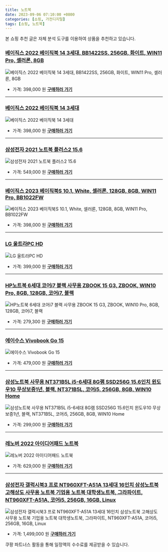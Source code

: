 ```yaml
---
title: 노트북
date: 2023-09-06 07:10:00 +0800
categories: [쇼핑, 가전디지털]
tags: [쇼핑, 노트북]
---
```

본 쇼핑 추천 글은 자체 분석 도구를 이용하여 상품을 추천하고 있습니다.
### [베이직스 2022 베이직북 14 3세대, BB1422SS, 256GB, 화이트, WIN11 Pro, 셀러론, 8GB](https://link.coupang.com/re/AFFSDP?lptag=AF1030537&pageKey=6662026640&itemId=15294714959&vendorItemId=82515116791&traceid=V0-153-952b0483aa8a9787&clickBeacon=okST8luAPxDA1cqKcmQSg7OA8x%2FCo0NH34BowraDNAyaInkWQ%2Fc8PoIhBQlyEflS%2BW7DR1j%2FuGkn4%2BEVDnC2sSCw8scXFza0ugHPFdixhnrlZyyB8zWuhxqVKAXyVZEuYDU7p9oR%2FjBd%2BMFCJ5pHU3KqHo3oRisy%2FXMsaMQd95RjIr9pPvR4BHcESl%2F%2BegOFEYrSYUq1IBlguoDxiC3MvtsYcx6ci6E4tfrA82JndrtHo4%2FMbx%2FXuJqgUhVHlCjvgizobaSOC2CJ8xGOVcApJ1T12b2Ri5a2d%2B%2BKG7RntDSfMBVy7hxDJWm%2BDS5KZdzGxb8Wbr3xvjk11VPnnoj%2FLiHrpBF5XUOeG2TNx1O9RcKKM33sUQG2YtXrtpVthqVBtjvd6W0vVTwd%2BGZneWJbFRrcrG1nHv5kCzSfxfkjEjW%2BIon5RL73ev5DFYc3eHtQHzSc%2BM5QB0cGoDN%2FonJPXiFSmnV%2BpWI%2BTaTE34mFN43CyC7YBem6JVFXqapMBwj%2BlX%2FYWccwo87WMroYOLXaJ8jEGpW53R%2BWB2tYM9toILoUm24SpltBGHAyzWkW7NprsPsnxviV1oDazTB2BvGMd5sT18KWDh1ZpE7P5dYjhP%2FnXh%2BTv5zBnIFdtJ8vPTb7GGlZ91nmb6Ejm31nuyXUYamxhF8w72xNHz%2B3jSDvQxJ4rwShCOUTnVOTGqKcZkJ5sI%2FyNUPaBXTT42XhsR5cDeZoEGHLqFrY2RP3g61r6AcDNFKH6WBbEPEiWxjkQGz1rthphNtKpXDUXVChsAH%2FLeGUEzqA7P%2BFGyGYYvN4fGe7FJ1szJyPuGXNsflJIgvLm0IZbA2Q9lHjgVjaUjMuViorfW7c0bPJIKPf23%2FC%2FHOmOj3nEVbhsku3qVfmaoEN&requestid=20230907071000019266313379&token=31850C%7CMIXED)
![베이직스 2022 베이직북 14 3세대, BB1422SS, 256GB, 화이트, WIN11 Pro, 셀러론, 8GB](https://ads-partners.coupang.com/image1/WMxdVV4SIatOg00uWNTMAY9Y7qq5XD9Y-G0E86EK6HASQ6HWIu8DB0RIE43SUpAyrpTjAaPujbVzJ-jpmh96CGKWJCYmjT1hG-pJcVz--o8foxMw92ufGtR1IOs0NtfltMVvzMW3tYhiOLCQEbekYZKHBieHYq7AS8VofRQX7g21RYwCUrAXegBigQ7HxLTIaWxgyzSRVXWGH7FKz1mLMW03F63oaH4O1qQAKFVrsGxFw29ZsIDdeyMXkvSRV7fu9xSZyEHNDKPH0A6Yuzmi2k70Yjkd)
- 가격: 398,000 원
[**구매하러 가기**](https://link.coupang.com/re/AFFSDP?lptag=AF1030537&pageKey=6662026640&itemId=15294714959&vendorItemId=82515116791&traceid=V0-153-952b0483aa8a9787&clickBeacon=okST8luAPxDA1cqKcmQSg7OA8x%2FCo0NH34BowraDNAyaInkWQ%2Fc8PoIhBQlyEflS%2BW7DR1j%2FuGkn4%2BEVDnC2sSCw8scXFza0ugHPFdixhnrlZyyB8zWuhxqVKAXyVZEuYDU7p9oR%2FjBd%2BMFCJ5pHU3KqHo3oRisy%2FXMsaMQd95RjIr9pPvR4BHcESl%2F%2BegOFEYrSYUq1IBlguoDxiC3MvtsYcx6ci6E4tfrA82JndrtHo4%2FMbx%2FXuJqgUhVHlCjvgizobaSOC2CJ8xGOVcApJ1T12b2Ri5a2d%2B%2BKG7RntDSfMBVy7hxDJWm%2BDS5KZdzGxb8Wbr3xvjk11VPnnoj%2FLiHrpBF5XUOeG2TNx1O9RcKKM33sUQG2YtXrtpVthqVBtjvd6W0vVTwd%2BGZneWJbFRrcrG1nHv5kCzSfxfkjEjW%2BIon5RL73ev5DFYc3eHtQHzSc%2BM5QB0cGoDN%2FonJPXiFSmnV%2BpWI%2BTaTE34mFN43CyC7YBem6JVFXqapMBwj%2BlX%2FYWccwo87WMroYOLXaJ8jEGpW53R%2BWB2tYM9toILoUm24SpltBGHAyzWkW7NprsPsnxviV1oDazTB2BvGMd5sT18KWDh1ZpE7P5dYjhP%2FnXh%2BTv5zBnIFdtJ8vPTb7GGlZ91nmb6Ejm31nuyXUYamxhF8w72xNHz%2B3jSDvQxJ4rwShCOUTnVOTGqKcZkJ5sI%2FyNUPaBXTT42XhsR5cDeZoEGHLqFrY2RP3g61r6AcDNFKH6WBbEPEiWxjkQGz1rthphNtKpXDUXVChsAH%2FLeGUEzqA7P%2BFGyGYYvN4fGe7FJ1szJyPuGXNsflJIgvLm0IZbA2Q9lHjgVjaUjMuViorfW7c0bPJIKPf23%2FC%2FHOmOj3nEVbhsku3qVfmaoEN&requestid=20230907071000019266313379&token=31850C%7CMIXED)
---
### [베이직스 2022 베이직북 14 3세대](https://link.coupang.com/re/AFFSDP?lptag=AF1030537&pageKey=6662026640&itemId=15294714959&vendorItemId=82515116791&traceid=V0-153-952b0483aa8a9787&requestid=20230907071000019266313379&token=31850C%7CMIXED)
![베이직스 2022 베이직북 14 3세대](https://ads-partners.coupang.com/image1/bs0d3JfIa9NiJzGFboLAJ1MCp68-5FUN63_5ueZqPgBEMB4dXnc_bMCg_MMmU6vUhguP6CgkmBEkaFpPKQqDFcDmsVt6z9zsmk1OOtvdFBaJT6mN421jVqA-P2UXPnseonWe2uKS7bjqc2C6VFLYz_QTpXHXqpvZ90k2P4nNxaVrjETWa-J2w9H965Bm4Z2dq9lHapPtnxeYBs6Dv6ldtnEN25Qomcm0Jl4Sp17HvARysgZejGVEYttCYqSBvAiGeuolDtsDPU-bFww2n-nVCg==)
- 가격: 398,000 원
[**구매하러 가기**](https://link.coupang.com/re/AFFSDP?lptag=AF1030537&pageKey=6662026640&itemId=15294714959&vendorItemId=82515116791&traceid=V0-153-952b0483aa8a9787&requestid=20230907071000019266313379&token=31850C%7CMIXED)
---
### [삼성전자 2021 노트북 플러스2 15.6](https://link.coupang.com/re/AFFSDP?lptag=AF1030537&pageKey=7196569814&itemId=18559007860&vendorItemId=85588900949&traceid=V0-153-1d8cec75b5414f77&requestid=20230907071000019266313379&token=31850C%7CMIXED)
![삼성전자 2021 노트북 플러스2 15.6](https://ads-partners.coupang.com/image1/ufn7J16WlG8sdvbsue9DbpsQaumrdIhbXOQxVEBpGU1R9S9Jk8dG52Z0NVozcpGB1qZ92h8KpNX4g4sa-oCb2U_NLzamaCnGuU1C_OuXdxKVWYgrHp4ksFQEcPHtbYYQFSLyruULnhhM8YqUBTqlMxZRGQHmMCKzfebsq553wCnhvmgy6EfFeWrKjht38-Y1tbe60O2b1_u04x1pc0Unhfcc_uVBN7Uf7iS4YjcmR6rZPp6rgxV5y2NM1oDgnNJ9m93KCzf4s-29dqOgGwVxMj1lj8-p_1umSWK17vD9Las=)
- 가격: 549,000 원
[**구매하러 가기**](https://link.coupang.com/re/AFFSDP?lptag=AF1030537&pageKey=7196569814&itemId=18559007860&vendorItemId=85588900949&traceid=V0-153-1d8cec75b5414f77&requestid=20230907071000019266313379&token=31850C%7CMIXED)
---
### [베이직스 2023 베이직북S 10.1, White, 셀러론, 128GB, 8GB, WIN11 Pro, BB1022FW](https://link.coupang.com/re/AFFSDP?lptag=AF1030537&pageKey=7250974223&itemId=18445032975&vendorItemId=85586013127&traceid=V0-153-4e786eb14d3f522d&clickBeacon=okST8luAPxDA1cqKcmQSg7OA8x%2FCo0NH34BowraDNAyaInkWQ%2Fc8PoIhBQlyEflS%2BW7DR1j%2FuGkn4%2BEVDnC2scvTfLvpPyO4MjkZfpovm0LlZyyB8zWuhxqVKAXyVZEuAdti%2FbFbwSsG%2B2%2BpAgzvozKbeFoYVVXhhC8I4aCx0PRjIr9pPvR4BHcESl%2F%2BegOFEYrSYUq1IBlguoDxiC3MvtsYcx6ci6E4tfrA82JndrtHo4%2FMbx%2FXuJqgUhVHlCjvFp0kBA9ik9wsv4bXMEQY5gF1zvEVfDZ1bFlAL%2BNFpqmAUL1sYZEmUXMV9Uex6Zp1QbMFwPrvZutcVYoqyKs9cYVvdw29m5Host%2FE3nRHBI%2BrF7mkPzTZjvDFF82vKq7tvqu8S2HVldmQLl8uJkWmomAOG7hEnNdb%2BAQutLFbtWsOlDnGYOjOvB8K40896k3jSzc0eVoZYzyEBkAzDjYm6xt%2BGiIy%2FthLYlcRCHh%2FU%2Fz5auUuYeJapi6oY2mkne39b%2BhWTfys6%2BuL7f6Fn3mCTQY1Z%2BhDM6rmVBI4OOMLsFpUTJUXmdTOzrmfVABYf6YXnRorMUSJ2TeLilvhT2KGdTAomAc%2FO3ECVYvYnUb86b029BK%2FQO0ZvNSrSufaq7tnEZ8uOPqkG%2FimHBQChT3Y9LQ26FOsF%2Fxy8odjkcYCFZ2p0mGpXEAEs%2BwnTTfmDHrJmtuj37NmjrDObDXeJOlMogJyy50CZGNHyXZKigM9cXcbGnL9%2FTvjP%2FC7Pp6EyFCJRklK%2FLjcgYh%2BC6f86BcFz42EsTzrPX6SYQSogSh2UbDsGsc0Zmuinwfrg7jhcNlsDFo2muobKW0557tlXLswj%2BaxBjpBcyRLDWJbc3bgno%2BzH%2BRRttXcbsRXzS1urgdk&requestid=20230907071000019266313379&token=31850C%7CMIXED)
![베이직스 2023 베이직북S 10.1, White, 셀러론, 128GB, 8GB, WIN11 Pro, BB1022FW](https://ads-partners.coupang.com/image1/HVhBaPmyfDnD85n_HV7vVaB6YlkdKXohhUj2Yp1DXNS0ZxJYcA28ZiPoj7z2U6cQLS2eYLC4vo_qAetgWzZgPdZcQUSI2lzOv4g4Kg0I-Iummzq-w_vf9m58-TBQDwiYT9KDufqSXQsQNivH8I2Jcf2Bm4bjqSEOwm-nnEWyVHakf0cF7BCt5IsQNil41WHBMIqGDI5jw8d4zkC6ONEBXIaaenRxPB-dvNdYLLeqnPErRZA2gc4wnQxhcWHCohYylZ5tcFIEvwYOLRjsioW6V7GZr-0r)
- 가격: 398,000 원
[**구매하러 가기**](https://link.coupang.com/re/AFFSDP?lptag=AF1030537&pageKey=7250974223&itemId=18445032975&vendorItemId=85586013127&traceid=V0-153-4e786eb14d3f522d&clickBeacon=okST8luAPxDA1cqKcmQSg7OA8x%2FCo0NH34BowraDNAyaInkWQ%2Fc8PoIhBQlyEflS%2BW7DR1j%2FuGkn4%2BEVDnC2scvTfLvpPyO4MjkZfpovm0LlZyyB8zWuhxqVKAXyVZEuAdti%2FbFbwSsG%2B2%2BpAgzvozKbeFoYVVXhhC8I4aCx0PRjIr9pPvR4BHcESl%2F%2BegOFEYrSYUq1IBlguoDxiC3MvtsYcx6ci6E4tfrA82JndrtHo4%2FMbx%2FXuJqgUhVHlCjvFp0kBA9ik9wsv4bXMEQY5gF1zvEVfDZ1bFlAL%2BNFpqmAUL1sYZEmUXMV9Uex6Zp1QbMFwPrvZutcVYoqyKs9cYVvdw29m5Host%2FE3nRHBI%2BrF7mkPzTZjvDFF82vKq7tvqu8S2HVldmQLl8uJkWmomAOG7hEnNdb%2BAQutLFbtWsOlDnGYOjOvB8K40896k3jSzc0eVoZYzyEBkAzDjYm6xt%2BGiIy%2FthLYlcRCHh%2FU%2Fz5auUuYeJapi6oY2mkne39b%2BhWTfys6%2BuL7f6Fn3mCTQY1Z%2BhDM6rmVBI4OOMLsFpUTJUXmdTOzrmfVABYf6YXnRorMUSJ2TeLilvhT2KGdTAomAc%2FO3ECVYvYnUb86b029BK%2FQO0ZvNSrSufaq7tnEZ8uOPqkG%2FimHBQChT3Y9LQ26FOsF%2Fxy8odjkcYCFZ2p0mGpXEAEs%2BwnTTfmDHrJmtuj37NmjrDObDXeJOlMogJyy50CZGNHyXZKigM9cXcbGnL9%2FTvjP%2FC7Pp6EyFCJRklK%2FLjcgYh%2BC6f86BcFz42EsTzrPX6SYQSogSh2UbDsGsc0Zmuinwfrg7jhcNlsDFo2muobKW0557tlXLswj%2BaxBjpBcyRLDWJbc3bgno%2BzH%2BRRttXcbsRXzS1urgdk&requestid=20230907071000019266313379&token=31850C%7CMIXED)
---
### [LG 울트라PC HD](https://link.coupang.com/re/AFFSDP?lptag=AF1030537&pageKey=7381520274&itemId=19064151414&vendorItemId=86187002175&traceid=V0-153-cc8e0915a6564ff3&requestid=20230907071000019266313379&token=31850C%7CMIXED)
![LG 울트라PC HD](https://ads-partners.coupang.com/image1/6HEjcDlk2fsS1fta6H7ws27m62CuF28HdzbkNoO-_hmwzMANOMVI411M-0DIZgbMA95-w86YMYGiB0OeDUff1P9oXG06bQI7nkpHWrxW2NLozf8f6MugavBxJ11WD3vmRbHhau1meqnNs8LNf92lTm9hgBf90fu_uSsBi7ARZJpgmUqT3qrcwUuhaNcFlVmbiqaLecJrzXjdPBWodz178pbkW1Uhc6YkQ4KmdJOj8etzWrzTNP1urQbj5VokEoMIig147mOc7OTQ95qDCdrQfke7)
- 가격: 399,000 원
[**구매하러 가기**](https://link.coupang.com/re/AFFSDP?lptag=AF1030537&pageKey=7381520274&itemId=19064151414&vendorItemId=86187002175&traceid=V0-153-cc8e0915a6564ff3&requestid=20230907071000019266313379&token=31850C%7CMIXED)
---
### [HP노트북 6세대 코어i7 블랙 사무용 ZBOOK 15 G3, ZBOOK, WIN10 Pro, 8GB, 128GB, 코어i7, 블랙](https://link.coupang.com/re/AFFSDP?lptag=AF1030537&pageKey=7420578519&itemId=19248228942&vendorItemId=86364042646&traceid=V0-153-b45857cfba7edb4b&clickBeacon=okST8luAPxDA1cqKcmQSg7OA8x%2FCo0NH34BowraDNAyaInkWQ%2Fc8PoIhBQlyEflS%2BW7DR1j%2FuGkn4%2BEVDnC2sSXuXzmXcJDeDpejHcMEYwDlZyyB8zWuhxqVKAXyVZEu2bmXrxN3TPHHpVahwm%2F9RKLQAFJpyh75MjPvTiaNoC9jIr9pPvR4BHcESl%2F%2BegOFEYrSYUq1IBlguoDxiC3MvtsYcx6ci6E4tfrA82JndrtHo4%2FMbx%2FXuJqgUhVHlCjv7m3Y7JAAt7uzkU%2FHxIj1J3vn3oM9wL8eRtxM%2BNoyNsq0WU4i8eVDSp6e5dSyk0CO61aOs0raAYOZWSUQIDntK9yQPdHxZq6IdC8NJ%2F9Wa%2B%2FlsvKwgi0Wp1ZSWTuSbE%2FJXGjKTBbk6iS4o074jLEE7HxjFBi%2FsF52tM%2BJrXxGKCDzuGOILLA6jDRZ5chNxCaAShMCb%2FNJKW1Wn9qkIjeqqvzMzi0x7FhvagkTt5ULFpMTnV96VhKyDnNAkvWVg7Qf2X%2B1oP3D5gog25qU46NWRL%2FU7YLzwD1zvMpidrMnZtUfhzlMCz%2BPyw6fIMYp4US8WM0uBaz8uu3lXyrkI%2FJt949G%2FV%2BcyMIf7QKg40l2%2BTBpZjKmhmR3tXT%2BOxRYbE5t%2F6gC1uINe0%2BHf1C8hPtxEjzd%2BBaFI9FSYDs04hSFeK9zRBB2PaIRIiCLuPernSp3Mha%2Bw0CKysaEBw2FCfbFXQk7tx1xXtzsnFWUUKf3tvQiRY5PSOVv%2Blo363eTTz%2BzUw9axpXNOOJL8Z9mh8GcIuhopfAM5ad%2FNckrtnDQtRyiDJ2UrHZzGoMTi4gFUKJ0NL2ZYoSuX8g%2BUbqRkLk5U7SsnP2S7W7YZySK1%2F3otFg%3D&requestid=20230907071000019266313379&token=31850C%7CMIXED)
![HP노트북 6세대 코어i7 블랙 사무용 ZBOOK 15 G3, ZBOOK, WIN10 Pro, 8GB, 128GB, 코어i7, 블랙](https://ads-partners.coupang.com/image1/beszo7enw1OlHOPCbcBoT2AosSfsqrBQ2aH5pwCNzvDD7CjTfJ7BKi6S3-elWj0VlR0PaepfYJ2YrxwhR7JJE_co2bpMUFr_2XZxj2RpvowDrr9st4Zjxa4j3LsVN1NFzk2NcY6hhRDCMp0TFlXZrrVGZUpe7IdBxD7h1J-ugUC8693LszB07Vub-ugWNcTVUger9KZRqZyAzeCWBwBUBBZLOTlMwSs1Di7SAdZehDsrtZwHpy4ffAaXshYtpB6em8Xo4FjwfOu-yXC8ZIx29GX8krEqvCUvu6Tl8SHqV6lYc8wrhg==)
- 가격: 279,300 원
[**구매하러 가기**](https://link.coupang.com/re/AFFSDP?lptag=AF1030537&pageKey=7420578519&itemId=19248228942&vendorItemId=86364042646&traceid=V0-153-b45857cfba7edb4b&clickBeacon=okST8luAPxDA1cqKcmQSg7OA8x%2FCo0NH34BowraDNAyaInkWQ%2Fc8PoIhBQlyEflS%2BW7DR1j%2FuGkn4%2BEVDnC2sSXuXzmXcJDeDpejHcMEYwDlZyyB8zWuhxqVKAXyVZEu2bmXrxN3TPHHpVahwm%2F9RKLQAFJpyh75MjPvTiaNoC9jIr9pPvR4BHcESl%2F%2BegOFEYrSYUq1IBlguoDxiC3MvtsYcx6ci6E4tfrA82JndrtHo4%2FMbx%2FXuJqgUhVHlCjv7m3Y7JAAt7uzkU%2FHxIj1J3vn3oM9wL8eRtxM%2BNoyNsq0WU4i8eVDSp6e5dSyk0CO61aOs0raAYOZWSUQIDntK9yQPdHxZq6IdC8NJ%2F9Wa%2B%2FlsvKwgi0Wp1ZSWTuSbE%2FJXGjKTBbk6iS4o074jLEE7HxjFBi%2FsF52tM%2BJrXxGKCDzuGOILLA6jDRZ5chNxCaAShMCb%2FNJKW1Wn9qkIjeqqvzMzi0x7FhvagkTt5ULFpMTnV96VhKyDnNAkvWVg7Qf2X%2B1oP3D5gog25qU46NWRL%2FU7YLzwD1zvMpidrMnZtUfhzlMCz%2BPyw6fIMYp4US8WM0uBaz8uu3lXyrkI%2FJt949G%2FV%2BcyMIf7QKg40l2%2BTBpZjKmhmR3tXT%2BOxRYbE5t%2F6gC1uINe0%2BHf1C8hPtxEjzd%2BBaFI9FSYDs04hSFeK9zRBB2PaIRIiCLuPernSp3Mha%2Bw0CKysaEBw2FCfbFXQk7tx1xXtzsnFWUUKf3tvQiRY5PSOVv%2Blo363eTTz%2BzUw9axpXNOOJL8Z9mh8GcIuhopfAM5ad%2FNckrtnDQtRyiDJ2UrHZzGoMTi4gFUKJ0NL2ZYoSuX8g%2BUbqRkLk5U7SsnP2S7W7YZySK1%2F3otFg%3D&requestid=20230907071000019266313379&token=31850C%7CMIXED)
---
### [에이수스 Vivobook Go 15](https://link.coupang.com/re/AFFSDP?lptag=AF1030537&pageKey=7186200172&itemId=18133826276&vendorItemId=85284485959&traceid=V0-153-8c9d2658c44bd5a2&requestid=20230907071000019266313379&token=31850C%7CMIXED)
![에이수스 Vivobook Go 15](https://ads-partners.coupang.com/image1/pbbGAVd72j0jmGpepavl73duYZpEZSjS6TAiEzLthK-AiHSNlgmC_gG5sP-qXFKLYkjM_ZI1vdBNaPHw8q_3DmPV4yr38fRuK7g-WDAcJiL8jaG8PQnKrkm7EwRLA3FhPTXTf6XRhyCSdxJm0SNGJuuN6zWv8oP0KEVFwQR9XAVKHzls3zY33mVsHzPZllYfVsVtQavBImy38s2bujPDvd5meGcuDc9pBrWzvK807ehq4E-Uog5xeaMta4N8TKVCtkW74Pbkt0Qb3XpnkyInvwo=)
- 가격: 479,000 원
[**구매하러 가기**](https://link.coupang.com/re/AFFSDP?lptag=AF1030537&pageKey=7186200172&itemId=18133826276&vendorItemId=85284485959&traceid=V0-153-8c9d2658c44bd5a2&requestid=20230907071000019266313379&token=31850C%7CMIXED)
---
### [삼성노트북 사무용 NT371B5L i5-6세대 8G램 SSD256G 15.6인치 윈도우10 무상보증1년, 블랙, NT371B5L, 코어i5, 256GB, 8GB, WIN10 Home](https://link.coupang.com/re/AFFSDP?lptag=AF1030537&pageKey=7375450939&itemId=19035212621&vendorItemId=86158928313&traceid=V0-153-3a063f32e97474be&clickBeacon=okST8luAPxDA1cqKcmQSg7OA8x%2FCo0NH34BowraDNAyaInkWQ%2Fc8PoIhBQlyEflS%2BW7DR1j%2FuGkn4%2BEVDnC2sX9R2pV7NRfLVdfS6uvj%2FarlZyyB8zWuhxqVKAXyVZEu%2FQOIrJHYcnH%2FSFZ1jJhOoe4h0JMPiBlNyL%2BV2v%2BN3NBjIr9pPvR4BHcESl%2F%2BegOFEYrSYUq1IBlguoDxiC3MvtsYcx6ci6E4tfrA82JndrtHo4%2FMbx%2FXuJqgUhVHlCjvLczAtrvOO7Bl0Uk2MCjTWVrVC2xbMK3E2PLdGM7WKMdLdTzlst4KWV8C2zpT8cHAb4cfh00GD3b6omJFZ%2BXsuYGw6sQg8AprHcRaAkEckmZNqd2EJ0owPtRwcUHZ5q2YpFGu%2BlqsXuGvGPq%2FE20SfV26dovxCCTm44tfGZ0PWcPRUvRBvumg44FZQ5wT%2BtvWj4ELNaSTpwW2LqDfeyrkIn42aVhPdNsO87Vn9iNfZL9w11TeogGOwoaOT1ifn7JmETH74STc9JPsJ1NEBmOoDfzMzi0x7FhvagkTt5ULFpMTnV96VhKyDnNAkvWVg7QfBWqdTWSQ22z3uBeC6QpbFjFJhwdPzKCTyiz7i8zqSAwN86DYYxy0jzFojwuxCi7ll%2FvphNAqIltTFwCOUjLSu6GBocbkfK%2BgXrbjkEn4c7KJM8pKFr7YEz1GZid3payKPRQvUzwOCcI8I373Abzul8p%2BWGayktQuWLb7%2BMeRzoy7EKrQyg9KVrpuQGn3EJNpLN8F%2FLZSuHiNMODQ6fn4EPlvxMLtBUj7evP2S0OnNQFbazEwXlUWLBEH7UWWqsrhgJnsH22IjX6eLdQMz3x%2BZ30vO07MdP8IWRLQ5L%2Fb7%2Fg%3D&requestid=20230907071000019266313379&token=31850C%7CMIXED)
![삼성노트북 사무용 NT371B5L i5-6세대 8G램 SSD256G 15.6인치 윈도우10 무상보증1년, 블랙, NT371B5L, 코어i5, 256GB, 8GB, WIN10 Home](https://ads-partners.coupang.com/image1/hNDTWujoXHvPC2UGhNwkAXcgGRc-WHgJEPf-vjoS4c3q8iIFD5N_9zqmKCuuMQ8AIIMhsKjF-OxOH8_luvlgaV46vT1dGbuW6aN-S_kye-TllFLGNUv0Sx6me1PRTgd8UfZnfNbATkq4PiFYLBd3ne6k7SkkwgSwIjJcJnt0l-J9_4RViMroaEg78t0CCuBw5OLWAQeELFES8CCDaY-tHl9vL7eB2CiXKyy3V8HiWIL4KK3EAmWt_ssmljbkW11nUXo44yqCo_OEaLCq8DBeTmeB2fdH8tubnEWALCCiv5sWs_Z4UI0=)
- 가격: 299,000 원
[**구매하러 가기**](https://link.coupang.com/re/AFFSDP?lptag=AF1030537&pageKey=7375450939&itemId=19035212621&vendorItemId=86158928313&traceid=V0-153-3a063f32e97474be&clickBeacon=okST8luAPxDA1cqKcmQSg7OA8x%2FCo0NH34BowraDNAyaInkWQ%2Fc8PoIhBQlyEflS%2BW7DR1j%2FuGkn4%2BEVDnC2sX9R2pV7NRfLVdfS6uvj%2FarlZyyB8zWuhxqVKAXyVZEu%2FQOIrJHYcnH%2FSFZ1jJhOoe4h0JMPiBlNyL%2BV2v%2BN3NBjIr9pPvR4BHcESl%2F%2BegOFEYrSYUq1IBlguoDxiC3MvtsYcx6ci6E4tfrA82JndrtHo4%2FMbx%2FXuJqgUhVHlCjvLczAtrvOO7Bl0Uk2MCjTWVrVC2xbMK3E2PLdGM7WKMdLdTzlst4KWV8C2zpT8cHAb4cfh00GD3b6omJFZ%2BXsuYGw6sQg8AprHcRaAkEckmZNqd2EJ0owPtRwcUHZ5q2YpFGu%2BlqsXuGvGPq%2FE20SfV26dovxCCTm44tfGZ0PWcPRUvRBvumg44FZQ5wT%2BtvWj4ELNaSTpwW2LqDfeyrkIn42aVhPdNsO87Vn9iNfZL9w11TeogGOwoaOT1ifn7JmETH74STc9JPsJ1NEBmOoDfzMzi0x7FhvagkTt5ULFpMTnV96VhKyDnNAkvWVg7QfBWqdTWSQ22z3uBeC6QpbFjFJhwdPzKCTyiz7i8zqSAwN86DYYxy0jzFojwuxCi7ll%2FvphNAqIltTFwCOUjLSu6GBocbkfK%2BgXrbjkEn4c7KJM8pKFr7YEz1GZid3payKPRQvUzwOCcI8I373Abzul8p%2BWGayktQuWLb7%2BMeRzoy7EKrQyg9KVrpuQGn3EJNpLN8F%2FLZSuHiNMODQ6fn4EPlvxMLtBUj7evP2S0OnNQFbazEwXlUWLBEH7UWWqsrhgJnsH22IjX6eLdQMz3x%2BZ30vO07MdP8IWRLQ5L%2Fb7%2Fg%3D&requestid=20230907071000019266313379&token=31850C%7CMIXED)
---
### [레노버 2022 아이디어패드 노트북](https://link.coupang.com/re/AFFSDP?lptag=AF1030537&pageKey=7164650128&itemId=18037558172&vendorItemId=85191949329&traceid=V0-153-ccd31b444c83f7bd&requestid=20230907071000019266313379&token=31850C%7CMIXED)
![레노버 2022 아이디어패드 노트북](https://ads-partners.coupang.com/image1/CgbzCWa0VtBZQY1jChyCUafyo4xRhOf7hLlq3TJP0wjU9HeKV4fK2V7qg3PAPX-jXaz76GzvUD70EehUxt3HimSstXJ9OheKnGsmDL5UayocxmSi1snU9_qvdWhXt3YnbmgviXSnrNg1THrE3wKY9GvsPnZMsdCAAAT0nSmLXrGOz8iV9wWSoa5erPmFYv0QVo0NERM4mmYPIM6Tn3OMg5B0ZbdAKPMniI7D0fRo-v06FqA7MITxqQnfLyo9rWDkEwhopJNTD6Yypt_OR5L7)
- 가격: 629,000 원
[**구매하러 가기**](https://link.coupang.com/re/AFFSDP?lptag=AF1030537&pageKey=7164650128&itemId=18037558172&vendorItemId=85191949329&traceid=V0-153-ccd31b444c83f7bd&requestid=20230907071000019266313379&token=31850C%7CMIXED)
---
### [삼성전자 갤럭시북3 프로 NT960XFT-A51A 13세대 16인치 삼성노트북 고해상도 사무용 노트북 기업용 노트북 대학생노트북, 그라파이트, NT960XFT-A51A, 코어i5, 256GB, 16GB, Linux](https://link.coupang.com/re/AFFSDP?lptag=AF1030537&pageKey=7544324987&itemId=19839840689&vendorItemId=84908418701&traceid=V0-153-572ce12bb3bc190b&clickBeacon=okST8luAPxDA1cqKcmQSg7OA8x%2FCo0NH34BowraDNAyaInkWQ%2Fc8PoIhBQlyEflS%2BW7DR1j%2FuGkn4%2BEVDnC2sfjKBUXtm5gke96qKZXC4YjlZyyB8zWuhxqVKAXyVZEu6%2BP%2FEEWg0zgjHi6qw0PoM7cUtECjY3qH6gerE%2BEujxRjIr9pPvR4BHcESl%2F%2BegOFEYrSYUq1IBlguoDxiC3MvtsYcx6ci6E4tfrA82JndrtHo4%2FMbx%2FXuJqgUhVHlCjvAvxwg1NHqvut%2BXJhXdkvycQhaNClsbzVuVn7KgQdgs7Mxpm0cOEH6vWkTT0NomgJ5sXsRsjNGrT3Euc3delL576GTcsCqWHSsg5ziXZZdoJO4sVH6sBe8qATGoaHOCn8tjvd6W0vVTwd%2BGZneWJbFRrcrG1nHv5kCzSfxfkjEjW%2BP%2BVbAN71YDbhPGjzdNxViseWeNYbitGqK2IMwR14jo4LD1CFNcFI1yw5PE3jlCeKuHPY74Q8IpEj3woON6EYlh1uagPkKdI9mIIyQ6YtJM87ekDdhWQp%2F2Zg243yDypw11TeogGOwoaOT1ifn7JmIl2NgCDBxWEXxGLG%2BoXY7FG2uVVqs82GAjwhF4OgOCYKL%2BktvDe%2B8%2BulX8np%2FHyo%2FRjzPoTZDA3dHNSdpt819lI1DRGHJrR%2BjGTEdO6aozpq%2BrGKWqaNN20KlucKwR1skXNbj77c%2F%2BCqcOlO%2Bgvdez3RRKyDvuwXzWFxs67AEjN5LkPjXe9JDTyX7Y7Pe3wo3RAJR68klMkvsoEzI0yfDtjWpx%2FNhf%2FIE%2BvL%2FtSc4GYklfg8CKYZ%2Bsr065pe7fIy95rXuiJ8GMPqA58grsPC4GybkSew2orPK4ESMblGADsN9VYv8cwKYQuXvI%2FOhqb9&requestid=20230907071000019266313379&token=31850C%7CMIXED)
![삼성전자 갤럭시북3 프로 NT960XFT-A51A 13세대 16인치 삼성노트북 고해상도 사무용 노트북 기업용 노트북 대학생노트북, 그라파이트, NT960XFT-A51A, 코어i5, 256GB, 16GB, Linux](https://ads-partners.coupang.com/image1/UCB-5WB0LNCF9eb-ULfkSealUUyiWaJZ6z45JARPZv6_M4uPt4FsurGUqFONeU32ZAir85h0hjF0WVnmx9JazOSCVlIlpY0XxVyYmkOVSe25Oc_foC33apgNMpCMDGVSH80AFRpCE9t1j0t5u8fyJG9NDRZn-iWAKljLk64uLf0Fen_J4UJ44V53DHI6ERkTBfmCF464QVDWf70MB6-Ok8A9qarOQ2ouyyWhZla1UBL3F8hwcgWsfN0XsWHDwrdBKL85rn6uNWRv5J1V-WFWWSV--KymP7P_-PzeyY-XRaVH3N6Ykws=)
- 가격: 1,499,000 원
[**구매하러 가기**](https://link.coupang.com/re/AFFSDP?lptag=AF1030537&pageKey=7544324987&itemId=19839840689&vendorItemId=84908418701&traceid=V0-153-572ce12bb3bc190b&clickBeacon=okST8luAPxDA1cqKcmQSg7OA8x%2FCo0NH34BowraDNAyaInkWQ%2Fc8PoIhBQlyEflS%2BW7DR1j%2FuGkn4%2BEVDnC2sfjKBUXtm5gke96qKZXC4YjlZyyB8zWuhxqVKAXyVZEu6%2BP%2FEEWg0zgjHi6qw0PoM7cUtECjY3qH6gerE%2BEujxRjIr9pPvR4BHcESl%2F%2BegOFEYrSYUq1IBlguoDxiC3MvtsYcx6ci6E4tfrA82JndrtHo4%2FMbx%2FXuJqgUhVHlCjvAvxwg1NHqvut%2BXJhXdkvycQhaNClsbzVuVn7KgQdgs7Mxpm0cOEH6vWkTT0NomgJ5sXsRsjNGrT3Euc3delL576GTcsCqWHSsg5ziXZZdoJO4sVH6sBe8qATGoaHOCn8tjvd6W0vVTwd%2BGZneWJbFRrcrG1nHv5kCzSfxfkjEjW%2BP%2BVbAN71YDbhPGjzdNxViseWeNYbitGqK2IMwR14jo4LD1CFNcFI1yw5PE3jlCeKuHPY74Q8IpEj3woON6EYlh1uagPkKdI9mIIyQ6YtJM87ekDdhWQp%2F2Zg243yDypw11TeogGOwoaOT1ifn7JmIl2NgCDBxWEXxGLG%2BoXY7FG2uVVqs82GAjwhF4OgOCYKL%2BktvDe%2B8%2BulX8np%2FHyo%2FRjzPoTZDA3dHNSdpt819lI1DRGHJrR%2BjGTEdO6aozpq%2BrGKWqaNN20KlucKwR1skXNbj77c%2F%2BCqcOlO%2Bgvdez3RRKyDvuwXzWFxs67AEjN5LkPjXe9JDTyX7Y7Pe3wo3RAJR68klMkvsoEzI0yfDtjWpx%2FNhf%2FIE%2BvL%2FtSc4GYklfg8CKYZ%2Bsr065pe7fIy95rXuiJ8GMPqA58grsPC4GybkSew2orPK4ESMblGADsN9VYv8cwKYQuXvI%2FOhqb9&requestid=20230907071000019266313379&token=31850C%7CMIXED)


쿠팡 파트너스 활동을 통해 일정액의 수수료를 제공받을 수 있습니다.
